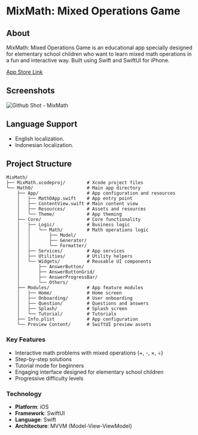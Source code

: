 # MixMath: Mixed Operations Game

## About
MixMath: Mixed Operations Game is an educational app specially designed for elementary school children who want to learn mixed math operations in a fun and interactive way. Built using Swift and SwiftUI for iPhone.

[App Store Link](https://apps.apple.com/sa/app/mixmath-mixed-operations-game/id6737522445?uo=2)

## Screenshots
![Github Shot - MixMath](https://github.com/user-attachments/assets/0adfdbb3-3546-4e4d-98bf-c2c82dce0b1b)

## Language Support
- English localization.
- Indonesian localization.


## Project Structure

```
MixMath/
├── MixMath.xcodeproj/        # Xcode project files
└── MathO/                    # Main app directory
    ├── App/                  # App configuration and resources
    │   ├── MathOApp.swift    # App entry point
    │   ├── ContentView.swift # Main content view
    │   ├── Resources/        # Assets and resources
    │   └── Theme/            # App theming
    ├── Core/                 # Core functionality
    │   ├── Logic/            # Business logic
    │   │   └── Math/         # Math operations logic
    │   │       ├── Model/
    │   │       ├── Generator/
    │   │       └── Formatter/
    │   ├── Services/         # App services
    │   ├── Utilities/        # Utility helpers
    │   └── Widgets/          # Reusable UI components
    │       ├── AnswerButton/
    │       ├── AnswerButtonGrid/
    │       ├── AnswerProgressBar/
    │       └── Others/
    ├── Modules/              # App feature modules
    │   ├── Home/             # Home screen
    │   ├── Onboarding/       # User onboarding
    │   ├── Question/         # Questions and answers
    │   ├── Splash/           # Splash screen
    │   └── Tutorial/         # Tutorials
    ├── Info.plist            # App configuration
    └── Preview Content/      # SwiftUI preview assets
```

### Key Features
- Interactive math problems with mixed operations (+, -, ×, ÷)
- Step-by-step solutions
- Tutorial mode for beginners
- Engaging interface designed for elementary school children
- Progressive difficulty levels

### Technology
- **Platform**: iOS
- **Framework**: SwiftUI
- **Language**: Swift
- **Architecture**: MVVM (Model-View-ViewModel) 
